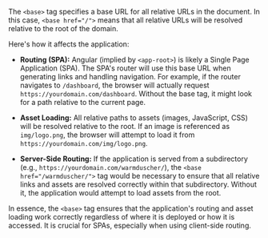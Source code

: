 The `<base>` tag specifies a base URL for all relative URLs in the document.  In this case, `<base href="/">` means that all relative URLs will be resolved relative to the root of the domain.

Here's how it affects the application:

*   **Routing (SPA):**  Angular (implied by `<app-root>`) is likely a Single Page Application (SPA).  The SPA's router will use this base URL when generating links and handling navigation. For example, if the router navigates to `/dashboard`, the browser will actually request `https://yourdomain.com/dashboard`. Without the base tag, it might look for a path relative to the current page.

*   **Asset Loading:** All relative paths to assets (images, JavaScript, CSS) will be resolved relative to the root. If an image is referenced as `img/logo.png`, the browser will attempt to load it from `https://yourdomain.com/img/logo.png`.

*   **Server-Side Routing:**  If the application is served from a subdirectory (e.g., `https://yourdomain.com/warmduscher/`), the `<base href="/warmduscher/">` tag would be necessary to ensure that all relative links and assets are resolved correctly within that subdirectory. Without it, the application would attempt to load assets from the root.

In essence, the `<base>` tag ensures that the application's routing and asset loading work correctly regardless of where it is deployed or how it is accessed.  It is crucial for SPAs, especially when using client-side routing.